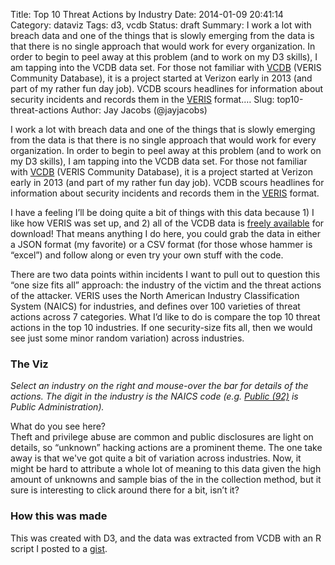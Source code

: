 Title: Top 10 Threat Actions by Industry
Date: 2014-01-09 20:41:14
Category: dataviz
Tags: d3, vcdb
Status: draft
Summary: I work a lot with breach data and one of the things that is slowly emerging from the data is that there is no single approach that would work for every organization.  In order to begin to peel away at this problem (and to work on my D3 skills), I am tapping into the VCDB data set.  For those not familiar with [VCDB](http://veriscommunity.net/doku.php?id=public) (VERIS Community Database), it is a project started at Verizon early in 2013 (and part of my rather fun day job).  VCDB scours headlines for information about security incidents and records them in the [VERIS](http://veriscommunity.net) format.&hellip;
Slug: top10-threat-actions
Author: Jay Jacobs (@jayjacobs)

I work a lot with breach data and one of the things that is slowly emerging from the data is that there is no single approach that would work for every organization.  In order to begin to peel away at this problem (and to work on my D3 skills), I am tapping into the VCDB data set.  For those not familiar with [VCDB](http://veriscommunity.net/doku.php?id=public) (VERIS Community Database), it is a project started at Verizon early in 2013 (and part of my rather fun day job).  VCDB scours headlines for information about security incidents and records them in the [VERIS](http://veriscommunity.net) format.  

<link rel="stylesheet" type="text/css" href="/blog/extra/201401-vcdb-actions.css">

I have a feeling I’ll be doing quite a bit of things with this data because 1) I like how VERIS was set up, and 2) all of the VCDB data is [freely available](https://github.com/vz-risk/VCDB) for download!  That means anything I do here, you could grab the data in either a JSON format (my favorite) or a CSV format (for those whose hammer is “excel”) and follow along or even try your own stuff with the code.

There are two data points within incidents I want to pull out to question this “one size fits all” approach: the industry of the victim and the threat actions of the attacker.  VERIS uses the North American Industry Classification System (NAICS) for industries, and defines over 100 varieties of threat actions across 7 categories. What I’d like to do is compare the top 10 threat actions in the top 10 industries.  If one security-size fits all, then we would see just some minor random variation) across industries. 

### The Viz
<i>Select an industry on the right and mouse-over the bar for details of the actions.  The digit in the industry is the NAICS code (e.g. [Public (92)]( http://www.census.gov/cgi-bin/sssd/naics/naicsrch?code=92&search=2012%20NAICS%20Search) is Public Administration). </i>

<div id="chart"></div>

What do you see here?  
Theft and privilege abuse are common and public disclosures are light on details, so “unknown” hacking actions are a prominent theme.  The one take away is that we've got quite a bit of variation across industries.  Now, it might be hard to attribute a whole lot of meaning to this data given the high amount of unknowns and sample bias of the in the collection method, but it sure is interesting to click around there for a bit, isn’t it?

### How this was made
This was created with D3, and the data was extracted from VCDB with an R script I posted to a [gist]( https://gist.github.com/jayjacobs/8346745).

<script type="text/javascript" src="/blog/extra/201401-vcdb-actions.js"></script>
